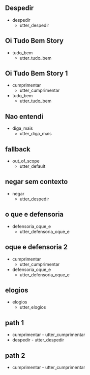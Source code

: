 ## Despedir
* despedir
    - utter_despedir

## Oi Tudo Bem Story
* tudo_bem
    - utter_tudo_bem

## Oi Tudo Bem Story 1
* cumprimentar
    - utter_cumprimentar
* tudo_bem
    - utter_tudo_bem

## Nao entendi
* diga_mais
    - utter_diga_mais  

## fallback
* out_of_scope
    - utter_default

## negar sem contexto
* negar
    - utter_despedir

## o que e defensoria
* defensoria_oque_e
    - utter_defensoria_oque_e

## oque e defensoria 2
* cumprimentar
    - utter_cumprimentar
* defensoria_oque_e
    - utter_defensoria_oque_e



## elogios
* elogios
    - utter_elogios


## path 1
* cumprimentar
        - utter_cumprimentar
* despedir
        - utter_despedir
## path 2
* cumprimentar
        - utter_cumprimentar
